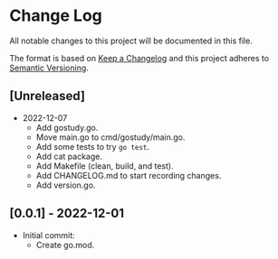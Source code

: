 # Change Log
All notable changes to this project will be documented in this file.

The format is based on [Keep a Changelog](https://keepachangelog.com/)
and this project adheres to [Semantic Versioning](https://semver.org/).

## [Unreleased]
- 2022-12-07
  - Add gostudy.go.
  - Move main.go to cmd/gostudy/main.go.
  - Add some tests to try `go test`.
  - Add cat package.
  - Add Makefile (clean, build, and test).
  - Add CHANGELOG.md to start recording changes.
  - Add version.go.

## [0.0.1] - 2022-12-01
- Initial commit:
  - Create go.mod.
